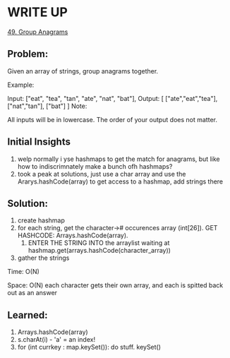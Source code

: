 #  WRITE UP
[49. Group Anagrams](https://leetcode.com/problems/group-anagrams/)<br/>

## Problem: 
Given an array of strings, group anagrams together.

Example:

Input: ["eat", "tea", "tan", "ate", "nat", "bat"],
Output:
[
  ["ate","eat","tea"],
  ["nat","tan"],
  ["bat"]
]
Note:

All inputs will be in lowercase.
The order of your output does not matter.


## Initial Insights
1. welp normally i yse hashmaps to get the match for anagrams, but like how to indiscrimnately make a bunch ofh hashmaps?
2. took a peak at solutions, just use a char array and use the Ararys.hashCode(array) to get access to a hashmap, add strings there

## Solution:
1. create hashmap
2. for each string, get the character-># occurences array (int[26]). GET HASHCODE: Arrays.hashCode(array). 
    1. ENTER THE STRING INTO the arraylist waiting at hashmap.get(arrays.hashCode(character_array))
3. gather the strings

Time: O(N)

Space: O(N) each character gets their own array, and each is spitted back out as an answer


## Learned:
1. Arrays.hashCode(array)
2. s.charAt(i) - 'a' = an index!
3. for (int currkey : map.keySet()): do stuff. keySet()
